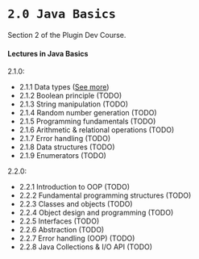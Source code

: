 # `2.0 Java Basics`
Section 2 of the Plugin Dev Course.

#### Lectures in Java Basics
2.1.0:
  - 2.1.1 Data types ([See more](data-types/README.md))
  - 2.1.2 Boolean principle (TODO)
  - 2.1.3 String manipulation (TODO)
  - 2.1.4 Random number generation (TODO)
  - 2.1.5 Programming fundamentals (TODO)
  - 2.1.6 Arithmetic & relational operations (TODO)
  - 2.1.7 Error handling (TODO)
  - 2.1.8 Data structures (TODO)
  - 2.1.9 Enumerators (TODO)

2.2.0:
  - 2.2.1 Introduction to OOP (TODO)
  - 2.2.2 Fundamental programming structures (TODO)
  - 2.2.3 Classes and objects (TODO)
  - 2.2.4 Object design and programming (TODO)
  - 2.2.5 Interfaces (TODO)
  - 2.2.6 Abstraction (TODO)
  - 2.2.7 Error handling (OOP) (TODO)
  - 2.2.8 Java Collections & I/O API (TODO)
